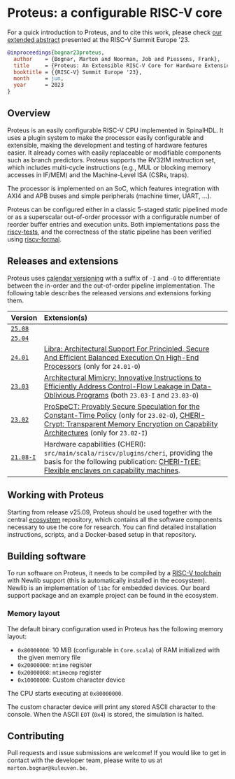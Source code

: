 # Proteus: a configurable RISC-V core

For a quick introduction to Proteus, and to cite this work, please check [our extended abstract](https://mici.hu/papers/bognar23proteus.pdf) presented at the RISC-V Summit Europe '23.

```bibtex
@inproceedings{bognar23proteus,
  author    = {Bognar, Marton and Noorman, Job and Piessens, Frank},
  title     = {Proteus: An Extensible RISC-V Core for Hardware Extensions},
  booktitle = {{RISC-V} Summit Europe '23},
  month     = jun,
  year      = 2023
}
```

## Overview

Proteus is an easily configurable RISC-V CPU implemented in SpinalHDL.
It uses a plugin system to make the processor easily configurable and extensible, making the development and testing of hardware features easier. It already comes with easily replaceable or modifiable components such as branch predictors.
Proteus supports the RV32IM instruction set, which includes multi-cycle instructions (e.g., MUL or blocking memory accesses in IF/MEM) and the Machine-Level ISA (CSRs, traps).

The processor is implemented on an SoC, which features integration with AXI4 and APB buses and simple peripherals (machine timer, UART, ...).

Proteus can be configured either in a classic 5-staged static pipelined mode or as a superscalar out-of-order processor with a configurable number of reorder buffer entries and execution units.
Both implementations pass the [riscv-tests](https://github.com/riscv/riscv-tests), and the correctness of the static pipeline has been verified using [riscv-formal](https://github.com/SymbioticEDA/riscv-formal).

## Releases and extensions

Proteus uses [calendar versioning](https://calver.org/) with a suffix of `-I` and `-O` to differentiate between the in-order and the out-of-order pipeline implementation.
The following table describes the released versions and extensions forking them.

| Version                                                                  | Extension(s)                                                                                                                                                                                                                                                               |
|:-------------------------------------------------------------------------|:---------------------------------------------------------------------------------------------------------------------------------------------------------------------------------------------------------------------------------------------------------------------------|
| [`25.08`](https://github.com/proteus-core/proteus/releases/tag/v25.08)   |                                                                                                                                                                                                                                                                            |
| [`25.04`](https://github.com/proteus-core/proteus/releases/tag/v25.04)   |                                                                                                                                                                                                                                                                            |
| [`24.01`](https://github.com/proteus-core/proteus/releases/tag/v24.01)   | [Libra: Architectural Support For Principled, Secure And Efficient Balanced Execution On High-End Processors](https://github.com/proteus-core/libra) (only for `24.01-O`)                                                                                                  |
| [`23.03`](https://github.com/proteus-core/proteus/releases/tag/v23.03)   | [Architectural Mimicry: Innovative Instructions to Efficiently Address Control-Flow Leakage in Data-Oblivious Programs](https://github.com/proteus-core/ami) (both `23.03-I` and `23.03-O`)                                                                                |
| [`23.02`](https://github.com/proteus-core/proteus/releases/tag/v23.02)   | [ProSpeCT: Provably Secure Speculation for the Constant-Time Policy](https://github.com/proteus-core/prospect) (only for `23.02-O`), [CHERI-Crypt: Transparent Memory Encryption on Capability Architectures](https://github.com/cap-tee/cheri-crypt) (only for `23.02-I`) |
| [`21.08-I`](https://github.com/proteus-core/proteus/releases/tag/v21.08) | Hardware capabilities (CHERI): `src/main/scala/riscv/plugins/cheri`, providing the basis for the following publication: [CHERI-TrEE: Flexible enclaves on capability machines](https://github.com/proteus-core/cheritree).                                                 |

## Working with Proteus

Starting from release v25.09, Proteus should be used together with the central [ecosystem](https://github.com/proteus-core/ecosystem) repository, which contains all the software components necessary to use the core for research.
You can find detailed installation instructions, scripts, and a Docker-based setup in that repository.

## Building software

To run software on Proteus, it needs to be compiled by a [RISC-V toolchain](https://github.com/riscv-collab/riscv-gnu-toolchain#installation-newlib) with Newlib support (this is automatically installed in the ecosystem).
Newlib is an implementation of `libc` for embedded devices. Our board support package and an example project can be found in the ecosystem.

### Memory layout

The default binary configuration used in Proteus has the following memory layout:

- `0x80000000`: 10 MiB (configurable in `Core.scala`) of RAM initialized with the given memory file
- `0x20000000`: `mtime` register
- `0x20000008`: `mtimecmp` register
- `0x10000000`: Custom character device

The CPU starts executing at `0x80000000`.

The custom character device will print any stored ASCII character to the console.
When the ASCII `EOT` (`0x4`) is stored, the simulation is halted.

## Contributing

Pull requests and issue submissions are welcome! If you would like to get in contact with the developer team, please write to us at `marton.bognar@kuleuven.be`.
